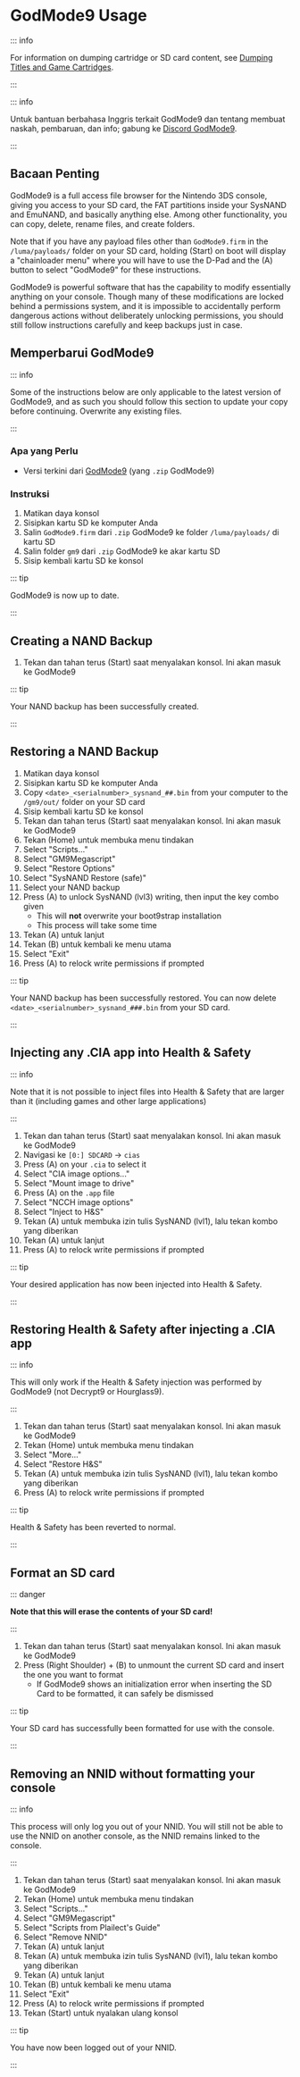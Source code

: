# GodMode9 Usage

::: info

For information on dumping cartridge or SD card content, see [Dumping Titles and Game Cartridges](dumping-titles-and-game-cartridges).

:::

::: info

Untuk bantuan berbahasa Inggris terkait GodMode9 dan tentang membuat naskah, pembaruan, dan info; gabung ke [Discord GodMode9](https://discord.gg/BRcbvtFxX4).

:::

## Bacaan Penting

GodMode9 is a full access file browser for the Nintendo 3DS console, giving you access to your SD card, the FAT partitions inside your SysNAND and EmuNAND, and basically anything else. Among other functionality, you can copy, delete, rename files, and create folders.

Note that if you have any payload files other than `GodMode9.firm` in the `/luma/payloads/` folder on your SD card, holding (Start) on boot will display a "chainloader menu" where you will have to use the D-Pad and the (A) button to select "GodMode9" for these instructions.

GodMode9 is powerful software that has the capability to modify essentially anything on your console. Though many of these modifications are locked behind a permissions system, and it is impossible to accidentally perform dangerous actions without deliberately unlocking permissions, you should still follow instructions carefully and keep backups just in case.

## Memperbarui GodMode9

::: info

Some of the instructions below are only applicable to the latest version of GodMode9, and as such you should follow this section to update your copy before continuing. Overwrite any existing files.

:::

### Apa yang Perlu

- Versi terkini dari [GodMode9](https://github.com/d0k3/GodMode9/releases/latest) (yang `.zip` GodMode9)

### Instruksi

1. Matikan daya konsol
2. Sisipkan kartu SD ke komputer Anda
3. Salin `GodMode9.firm` dari `.zip` GodMode9 ke folder `/luma/payloads/` di kartu SD
4. Salin folder `gm9` dari `.zip` GodMode9 ke akar kartu SD
5. Sisip kembali kartu SD ke konsol

::: tip

GodMode9 is now up to date.

:::

## Creating a NAND Backup

1. Tekan dan tahan terus (Start) saat menyalakan konsol. Ini akan masuk ke GodMode9

<!--@include: ./_include/nand-backup.md -->

::: tip

Your NAND backup has been successfully created.

:::

## Restoring a NAND Backup

1. Matikan daya konsol
2. Sisipkan kartu SD ke komputer Anda
3. Copy `<date>_<serialnumber>_sysnand_##.bin` from your computer to the `/gm9/out/` folder on your SD card
4. Sisip kembali kartu SD ke konsol
5. Tekan dan tahan terus (Start) saat menyalakan konsol. Ini akan masuk ke GodMode9
6. Tekan (Home) untuk membuka menu tindakan
7. Select "Scripts..."
8. Select "GM9Megascript"
9. Select "Restore Options"
10. Select "SysNAND Restore (safe)"
11. Select your NAND backup
12. Press (A) to unlock SysNAND (lvl3) writing, then input the key combo given
    - This will **not** overwrite your boot9strap installation
    - This process will take some time
13. Tekan (A) untuk lanjut
14. Tekan (B) untuk kembali ke menu utama
15. Select "Exit"
16. Press (A) to relock write permissions if prompted

::: tip

Your NAND backup has been successfully restored. You can now delete `<date>_<serialnumber>_sysnand_###.bin` from your SD card.

:::

## Injecting any .CIA app into Health & Safety

::: info

Note that it is not possible to inject files into Health & Safety that are larger than it (including games and other large applications)

:::

1. Tekan dan tahan terus (Start) saat menyalakan konsol. Ini akan masuk ke GodMode9
2. Navigasi ke `[0:] SDCARD` -> `cias`
3. Press (A) on your `.cia` to select it
4. Select "CIA image options..."
5. Select "Mount image to drive"
6. Press (A) on the `.app` file
7. Select "NCCH image options"
8. Select "Inject to H&S"
9. Tekan (A) untuk membuka izin tulis SysNAND (lvl1), lalu tekan kombo yang diberikan
10. Tekan (A) untuk lanjut
11. Press (A) to relock write permissions if prompted

::: tip

Your desired application has now been injected into Health & Safety.

:::

## Restoring Health & Safety after injecting a .CIA app

::: info

This will only work if the Health & Safety injection was performed by GodMode9 (not Decrypt9 or Hourglass9).

:::

1. Tekan dan tahan terus (Start) saat menyalakan konsol. Ini akan masuk ke GodMode9
2. Tekan (Home) untuk membuka menu tindakan
3. Select "More..."
4. Select "Restore H&S"
5. Tekan (A) untuk membuka izin tulis SysNAND (lvl1), lalu tekan kombo yang diberikan
6. Press (A) to relock write permissions if prompted

::: tip

Health & Safety has been reverted to normal.

:::

## Format an SD card

::: danger

**Note that this will erase the contents of your SD card!**

:::

1. Tekan dan tahan terus (Start) saat menyalakan konsol. Ini akan masuk ke GodMode9
2. Press (Right Shoulder) + (B) to unmount the current SD card and insert the one you want to format
   - If GodMode9 shows an initialization error when inserting the SD Card to be formatted, it can safely be dismissed

<!--@include: ./_include/format-sd-gm9.md -->

::: tip

Your SD card has successfully been formatted for use with the console.

:::

## Removing an NNID without formatting your console

::: info

This process will only log you out of your NNID. You will still not be able to use the NNID on another console, as the NNID remains linked to the console.

:::

1. Tekan dan tahan terus (Start) saat menyalakan konsol. Ini akan masuk ke GodMode9
2. Tekan (Home) untuk membuka menu tindakan
3. Select "Scripts..."
4. Select "GM9Megascript"
5. Select "Scripts from Plailect's Guide"
6. Select "Remove NNID"
7. Tekan (A) untuk lanjut
8. Tekan (A) untuk membuka izin tulis SysNAND (lvl1), lalu tekan kombo yang diberikan
9. Tekan (A) untuk lanjut
10. Tekan (B) untuk kembali ke menu utama
11. Select "Exit"
12. Press (A) to relock write permissions if prompted
13. Tekan (Start) untuk nyalakan ulang konsol

::: tip

You have now been logged out of your NNID.

:::
